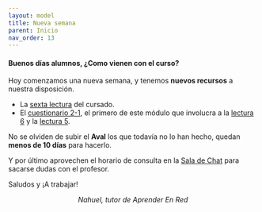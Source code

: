 ```yaml
---
layout: model
title: Nueva semana
parent: Inicio
nav_order: 13
---
```

<h4>Buenos días alumnos, ¿Como vienen con el curso?</h4>
<p>Hoy comenzamos una nueva semana, y tenemos <b>nuevos recursos</b> a nuestra disposición.</p>
<ul>
  <li>La <a href="" target="_blank" rel="noreferrer noopener">sexta lectura</a> del cursado.</li>
  <li>El <a href="" target="_blank" rel="noreferrer noopener">cuestionario 2-1</a>, el primero de este módulo que involucra a la <a href="" target="_blank" rel="noreferrer noopener">lectura 6</a> y la <a href="" target="_blank" rel="noreferrer noopener">lectura 5</a>.</li>
</ul>
<p>No se olviden de subir el <b>Aval</b> los que todavía no lo han hecho, quedan <b>menos de 10 días</b> para hacerlo.</p>
<p>Y por último aprovechen <b></b> el horario de consulta en la <a href="" target="_blank" rel="noreferrer noopener">Sala de Chat</a> para sacarse dudas con el profesor.</p>
<p>Saludos y ¡A trabajar!</p>
<p style="text-align:center;"><i>Nahuel, tutor de Aprender En Red</i></p>
